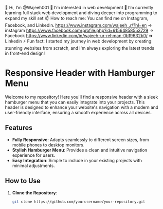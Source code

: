 👋 Hi, I’m @Wajeeh001
👀 I’m interested in web development
🌱 I’m currently learning full stack web development and diving deeper into programming to expand my skill set
📫 How to reach me: You can find me on Instagram, Facebook, and LinkedIn.
https://www.instagram.com/wajeeh_.r/?hl=en => instagram
https://www.facebook.com/profile.php?id=61564858553729 => Facebook
https://www.linkedin.com/in/wajeeh-ur-rehman-0b19632b0/ => Linkedin
⚡ Fun fact: I started my journey in web development by creating stunning websites from scratch, and I'm always exploring the latest trends in front-end design!

# Responsive Header with Hamburger Menu

Welcome to my repository! Here you'll find a responsive header with a sleek hamburger menu that you can easily integrate into your projects. This header is designed to enhance your website's navigation with a modern and user-friendly interface, ensuring a smooth experience across all devices.

## Features

- **Fully Responsive**: Adapts seamlessly to different screen sizes, from mobile phones to desktop monitors.
- **Stylish Hamburger Menu**: Provides a clean and intuitive navigation experience for users.
- **Easy Integration**: Simple to include in your existing projects with minimal adjustments.

## How to Use

1. **Clone the Repository**:
   ```bash
   git clone https://github.com/yourusername/your-repository.git
